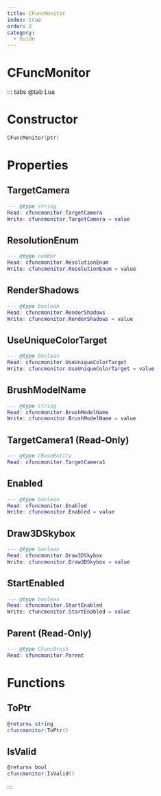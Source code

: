 ```yaml
---
title: CFuncMonitor
index: true
order: 2
category:
  - Guide
---
```


# CFuncMonitor

::: tabs
@tab Lua
# Constructor
```lua
CFuncMonitor(ptr)
```
# Properties
## TargetCamera 
```lua
--- @type string
Read: cfuncmonitor.TargetCamera
Write: cfuncmonitor.TargetCamera = value
```
## ResolutionEnum 
```lua
--- @type number
Read: cfuncmonitor.ResolutionEnum
Write: cfuncmonitor.ResolutionEnum = value
```
## RenderShadows 
```lua
--- @type boolean
Read: cfuncmonitor.RenderShadows
Write: cfuncmonitor.RenderShadows = value
```
## UseUniqueColorTarget 
```lua
--- @type boolean
Read: cfuncmonitor.UseUniqueColorTarget
Write: cfuncmonitor.UseUniqueColorTarget = value
```
## BrushModelName 
```lua
--- @type string
Read: cfuncmonitor.BrushModelName
Write: cfuncmonitor.BrushModelName = value
```
## TargetCamera1 (Read-Only)
```lua
--- @type CBaseEntity
Read: cfuncmonitor.TargetCamera1
```
## Enabled 
```lua
--- @type boolean
Read: cfuncmonitor.Enabled
Write: cfuncmonitor.Enabled = value
```
## Draw3DSkybox 
```lua
--- @type boolean
Read: cfuncmonitor.Draw3DSkybox
Write: cfuncmonitor.Draw3DSkybox = value
```
## StartEnabled 
```lua
--- @type boolean
Read: cfuncmonitor.StartEnabled
Write: cfuncmonitor.StartEnabled = value
```
## Parent (Read-Only)
```lua
--- @type CFuncBrush
Read: cfuncmonitor.Parent
```
# Functions
## ToPtr
```lua
@returns string
cfuncmonitor:ToPtr()
```
## IsValid
```lua
@returns bool
cfuncmonitor:IsValid()
```

:::